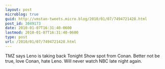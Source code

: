 ```yaml
---
layout: post
microblog: true
guid: http://vmstan-tweets.micro.blog/2010/01/07/7494721428.html
post_id: 3049173
date: 2010-01-07T16:31:40-0600
lastmod: 2010-01-07T16:31:40-0600
type: post
url: /2010/01/07/7494721428.html
---
```

TMZ says Leno is taking back Tonight Show spot from Conan. Better not be true, love Conan, hate Leno. Will never watch NBC late night again.
